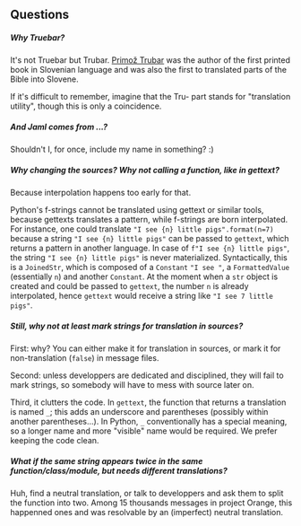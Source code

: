 ## Questions

##### Why Truebar?

It's not Truebar but Trubar. [Primož Trubar](https://en.wikipedia.org/wiki/Primo%C5%BE_Trubar) was the author of the first printed book in Slovenian language and was also the first to translated parts of the Bible into Slovene.

If it's difficult to remember, imagine that the Tru- part stands for "translation utility", though this is only a coincidence.

##### And Jaml comes from ...?

Shouldn't I, for once, include my name in something? :)

##### Why changing the sources? Why not calling a function, like in gettext?

Because interpolation happens too early for that.

Python's f-strings cannot be translated using gettext or similar tools, because gettexts translates a pattern, while f-strings are born interpolated. For instance, one could translate `"I see {n} little pigs".format(n=7)` because a string `"I see {n} little pigs"` can be passed to `gettext`, which returns a pattern in another language. In case of `f"I see {n} little pigs"`, the string `"I see {n} little pigs"` is never materialized. Syntactically, this is a `JoinedStr`, which is composed of a `Constant` `"I see "`, a `FormattedValue` (essentially `n`) and another `Constant`. At the moment when a `str` object is created and could be passed to `gettext`, the number `n` is already interpolated, hence `gettext` would receive a string like `"I see 7 little pigs"`.

##### Still, why not at least mark strings for translation in sources?

First: why? You can either make it for translation in sources, or mark it for non-translation (`false`) in message files.

Second: unless developpers are dedicated and disciplined, they will fail to mark strings, so somebody will have to mess with source later on.

Third, it clutters the code. In `gettext`, the function that returns a translation is named `_`; this adds an underscore and parentheses (possibly within another parentheses...). In Python, `_` conventionally has a special meaning, so a longer name and more "visible" name would be required. We prefer keeping the code clean.

##### What if the same string appears twice in the same function/class/module, but needs different translations?

Huh, find a neutral translation, or talk to developpers and ask them to split the function into two. Among 15 thousands messages in project Orange, this happenned ones and was resolvable by an (imperfect) neutral translation.